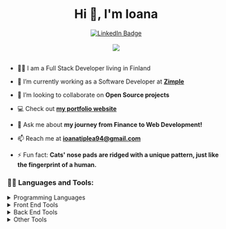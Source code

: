 <h1 align="center">Hi 👋, I'm Ioana</h1>
<div align="center">
  <a href="https://www.linkedin.com/in/ioana-tiplea/">
    <img src="https://img.shields.io/badge/LinkedIn-blue?style=for-the-badge&logo=linkedin&logoColor=white" alt="LinkedIn Badge"/>
  </a>
</div>
<br />

<div align="center"><img src="https://i.pinimg.com/originals/e4/26/70/e426702edf874b181aced1e2fa5c6cde.gif" max-width="480"/></div>
<br />

- 👨‍💻 I am a Full Stack Developer living in Finland

- 🌱 I’m currently working as a Software Developer at **[Zimple](https://zimple.io/)**

- 👯 I’m looking to collaborate on **Open Source projects**

- 💻 Check out **[my portfolio website](https://ioanatiplea.dev)**

- 💬 Ask me about **my journey from Finance to Web Development!**

- 📫 Reach me at **ioanatiplea94@gmail.com**

- ⚡ Fun fact: **Cats' nose pads are ridged with a unique pattern, just like the fingerprint of a human.**

### 👨‍💻 Languages and Tools:

<details>
  <summary>Programming Languages</summary>
    <br />
    <img src="https://cdn.jsdelivr.net/gh/devicons/devicon/icons/javascript/javascript-plain.svg" height="60" width="60" />&nbsp;
    <img src="https://cdn.jsdelivr.net/gh/devicons/devicon/icons/typescript/typescript-plain.svg" width="60" height="60" />&nbsp;
    <img src="https://cdn.jsdelivr.net/gh/devicons/devicon/icons/java/java-original-wordmark.svg" width="60" height="60" />&nbsp;
</details>

<details>
  <summary>Front End Tools</summary>
    <br />
    <img src="https://cdn.jsdelivr.net/gh/devicons/devicon/icons/html5/html5-plain-wordmark.svg" height="60" width="60" />&nbsp;
    <img src="https://cdn.jsdelivr.net/gh/devicons/devicon/icons/css3/css3-plain-wordmark.svg" height="60" width="60" />&nbsp;
    <img src="https://cdn.jsdelivr.net/gh/devicons/devicon/icons/tailwindcss/tailwindcss-plain.svg" width="60" height="60"/>&nbsp;
    <img src="https://cdn.jsdelivr.net/gh/devicons/devicon/icons/react/react-original-wordmark.svg" height="60" width="60" />&nbsp;
    <img src="https://cdn.jsdelivr.net/gh/devicons/devicon/icons/redux/redux-original.svg" height="60" width="60" />&nbsp;
    <img src="https://cdn.jsdelivr.net/gh/devicons/devicon/icons/nextjs/nextjs-original.svg" width="60" height="60"/>&nbsp; 
    <img src="https://cdn.jsdelivr.net/gh/devicons/devicon/icons/figma/figma-original.svg" height="60" width="60" />&nbsp;
</details>

<details>
  <summary>Back End Tools</summary>
    <br />
    <img src="https://cdn.jsdelivr.net/gh/devicons/devicon/icons/nodejs/nodejs-original-wordmark.svg" height="60" width="60" />&nbsp;
    <img src="https://cdn.jsdelivr.net/gh/devicons/devicon/icons/express/express-original.svg" height="60" width="60" />&nbsp;
    <img src="https://cdn.jsdelivr.net/gh/devicons/devicon/icons/spring/spring-original-wordmark.svg" height="60" width="60" />&nbsp;
    <img src="https://cdn.jsdelivr.net/gh/devicons/devicon/icons/mongodb/mongodb-plain-wordmark.svg" width="60" height="60" />&nbsp;
    <img src="https://cdn.jsdelivr.net/gh/devicons/devicon/icons/postgresql/postgresql-plain-wordmark.svg" width="60" height="60" />&nbsp;
    <img src="https://avatars.githubusercontent.com/u/17219288?s=280&v=4" width="60" height="60" />&nbsp;
</details>

<details>
  <summary>Other Tools</summary>
    <br />
    <img src="https://cdn.jsdelivr.net/gh/devicons/devicon/icons/jest/jest-plain.svg" width="60" height="60"/>&nbsp; 
    <img src="https://media.slid.es/avatars/1098231/Cypress_Logomark_Color_Dark_BG.jpg" width="60" height="60"/>&nbsp; 
    <img src="https://cdn.jsdelivr.net/gh/devicons/devicon/icons/git/git-plain-wordmark.svg" width="60" height="60"/>&nbsp; 
    <img src="https://static-00.iconduck.com/assets.00/swagger-icon-512x512-halz44im.png" width="60" height="60"/>&nbsp; 
    <img src="https://www.docker.com/wp-content/uploads/2022/03/vertical-logo-monochromatic.png" width="60" height="60"/>&nbsp;
</details>
